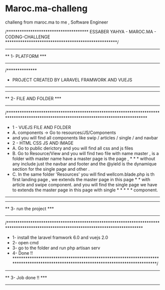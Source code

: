 # Maroc.ma-challeng
challeng from maroc.ma to me , Software Engineer 

/************************************** ESSABER YAHYA - MAROC.MA - CODING-CHALLENGE ****************************************************/

**********************
**    1- PLATFORM  ***
**********************

/**************
*  PROJECT CREATED BY LARAVEL FRAMWORK AND VUEJS
*************************************************

*****************************
**    2- FILE AND FOLDER  ***
*****************************


/*****************************************************************************************************************************************
*  1 - VUEJS FILE AND FOLDER
*  A. components -> Go to resources/JS/Components 
*  and you will find all components like swip / articles / single / and navbar
*  2 - HTML CSS JS AND IMAGE
*  A. Go to public derictory and you will find all css and js files
*  B. Go to Resource/View and you will find two file with name master , is a folder with master name have a master page is the page , *  *  *  without any include just the navbar and footer and the @yield is the dynamique section for the single page and other .
*  C. In the same folder 'Resources' you will find wellcom.blade.php is th first landing page , we extends the master page in this page *   *  with article and swipe component. and you will find the single page we have to extends the master page in this page with single * * * * *  component.
*******************************************************************************************************************************************


*****************************
**    3- run the project  ***
*****************************

/***************************************************************************************************************************************
* 1- install the laravel framwork 6.0 and vuejs 2.0 
* 2- open cmd 
* 3- go to the folder and run php artisan serv 
* 4- Done !!
***************************************************************************************************************************************/



*****************************
**    3- Job done !!      ***
*****************************
